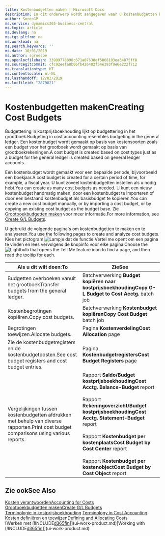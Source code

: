 ```yaml
---
title: Kostenbudgetten maken | Microsoft Docs
description: In dit onderwerp wordt aangegeven waar u kostenbudgetten kunt maken en analyseren.
author: SorenGP
ms.service: dynamics365-business-central
ms.topic: article
ms.devlang: na
ms.tgt_pltfrm: na
ms.workload: na
ms.search.keywords: ''
ms.date: 10/01/2019
ms.author: sgroespe
ms.openlocfilehash: 33999778898c671a87638ef5868103ea34875ff8
ms.sourcegitcommit: cfc92eefa8b06fb426482f54e393f0e6e222f712
ms.translationtype: HT
ms.contentlocale: nl-NL
ms.lasthandoff: 12/03/2019
ms.locfileid: "2879821"
---
```

# <a name="creating-cost-budgets"></a><span data-ttu-id="4c5c1-103">Kostenbudgetten maken</span><span class="sxs-lookup"><span data-stu-id="4c5c1-103">Creating Cost Budgets</span></span>
<span data-ttu-id="4c5c1-104">Budgettering in kostprijsboekhouding lijkt op budgettering in het grootboek.</span><span class="sxs-lookup"><span data-stu-id="4c5c1-104">Budgeting in cost accounting resembles budgeting in the general ledger.</span></span> <span data-ttu-id="4c5c1-105">Een kostenbudget wordt gemaakt op basis van kostensoorten zoals een budget voor het grootboek wordt gemaakt op basis van grootboekrekeningen.</span><span class="sxs-lookup"><span data-stu-id="4c5c1-105">A cost budget is created based on cost types just as a budget for the general ledger is created based on general ledger accounts.</span></span>  

<span data-ttu-id="4c5c1-106">Een kostenbudget wordt gemaakt voor een bepaalde periode, bijvoorbeeld een boekjaar.</span><span class="sxs-lookup"><span data-stu-id="4c5c1-106">A cost budget is created for a certain period of time, for example, a fiscal year.</span></span> <span data-ttu-id="4c5c1-107">U kunt zoveel kostenbudgetten instellen als u nodig hebt.</span><span class="sxs-lookup"><span data-stu-id="4c5c1-107">You can create as many cost budgets as needed.</span></span> <span data-ttu-id="4c5c1-108">U kunt een nieuw kostenbudget handmatig maken, door een kostenbudget te importeren of door een bestaand kostenbudget als basisbudget te kopiëren.</span><span class="sxs-lookup"><span data-stu-id="4c5c1-108">You can create a new cost budget manually, or by importing a cost budget, or by copying an existing cost budget as the budget base.</span></span> <span data-ttu-id="4c5c1-109">Zie [Grootboekbudgetten maken](finance-how-create-budgets.md) voor meer informatie.</span><span class="sxs-lookup"><span data-stu-id="4c5c1-109">For more information, see [Create G/L Budgets](finance-how-create-budgets.md).</span></span>

<span data-ttu-id="4c5c1-110">U gebruikt de volgende pagina's om kostenbudgetten te maken en te analyseren.</span><span class="sxs-lookup"><span data-stu-id="4c5c1-110">You use the following pages to create and analyze cost budgets.</span></span> <span data-ttu-id="4c5c1-111">Kies het pictogram ![Lampje dat de functie Vertel me opent](media/ui-search/search_small.png "Vertel me wat u wilt doen") om een pagina te vinden en lees vervolgens de knopinfo voor elke pagina.</span><span class="sxs-lookup"><span data-stu-id="4c5c1-111">Choose the ![Lightbulb that opens the Tell Me feature](media/ui-search/search_small.png "Tell me what you want to do") icon to find a page, and then read the tooltip for each.</span></span>

|<span data-ttu-id="4c5c1-112">Als u dit wilt doen:</span><span class="sxs-lookup"><span data-stu-id="4c5c1-112">To</span></span>|<span data-ttu-id="4c5c1-113">Zie</span><span class="sxs-lookup"><span data-stu-id="4c5c1-113">See</span></span>|  
|--------|---------|  
|<span data-ttu-id="4c5c1-114">Budgetten overboeken vanuit het grootboek</span><span class="sxs-lookup"><span data-stu-id="4c5c1-114">Transfer budgets from the general ledger.</span></span>|<span data-ttu-id="4c5c1-115">Batchverwerking **Budget kopiëren naar kostprijsboekhouding**</span><span class="sxs-lookup"><span data-stu-id="4c5c1-115">**Copy G-L Budget to Cost Acctg.** batch job</span></span>|  
|<span data-ttu-id="4c5c1-116">Kostenbegrotingen kopiëren.</span><span class="sxs-lookup"><span data-stu-id="4c5c1-116">Copy cost budgets.</span></span>|<span data-ttu-id="4c5c1-117">Batchverwerking **Kostenbudget kopiëren**</span><span class="sxs-lookup"><span data-stu-id="4c5c1-117">**Copy Cost Budget** batch job</span></span>|  
|<span data-ttu-id="4c5c1-118">Begrotingen toewijzen.</span><span class="sxs-lookup"><span data-stu-id="4c5c1-118">Allocate budgets.</span></span>|<span data-ttu-id="4c5c1-119">Pagina **Kostenverdeling**</span><span class="sxs-lookup"><span data-stu-id="4c5c1-119">**Cost Allocation** page</span></span>|  
|<span data-ttu-id="4c5c1-120">Zie de kostenbudgetregisters en de kostenbudgetposten.</span><span class="sxs-lookup"><span data-stu-id="4c5c1-120">See cost budget registers and cost budget entries.</span></span>|<span data-ttu-id="4c5c1-121">Pagina **Kostenbudgetregisters**</span><span class="sxs-lookup"><span data-stu-id="4c5c1-121">**Cost Budget Registers** page</span></span>|  
|<span data-ttu-id="4c5c1-122">Vergelijkingen tussen kostenbudgetten afdrukken met behulp van diverse rapporten.</span><span class="sxs-lookup"><span data-stu-id="4c5c1-122">Print cost budget comparisons using various reports.</span></span>|<span data-ttu-id="4c5c1-123">Rapport **Saldo/Budget kostprijsboekhouding**</span><span class="sxs-lookup"><span data-stu-id="4c5c1-123">**Cost Acctg. Balance-Budget** report</span></span><br /><br /> <span data-ttu-id="4c5c1-124">Rapport **Rekeningoverzicht/Budget kostprijsboekhouding**</span><span class="sxs-lookup"><span data-stu-id="4c5c1-124">**Cost Acctg. Statement-Budget** report</span></span><br /><br /> <span data-ttu-id="4c5c1-125">Rapport **Kostenbudget per kostenplaats**</span><span class="sxs-lookup"><span data-stu-id="4c5c1-125">**Cost Budget by Cost Center** report</span></span><br /><br /> <span data-ttu-id="4c5c1-126">Rapport **Kostenbudget per kostenobject**</span><span class="sxs-lookup"><span data-stu-id="4c5c1-126">**Cost Budget by Cost Object** report</span></span>|  

## <a name="see-also"></a><span data-ttu-id="4c5c1-127">Zie ook</span><span class="sxs-lookup"><span data-stu-id="4c5c1-127">See Also</span></span>  
[<span data-ttu-id="4c5c1-128">Kosten verantwoorden</span><span class="sxs-lookup"><span data-stu-id="4c5c1-128">Accounting for Costs</span></span>](finance-manage-cost-accounting.md)  
[<span data-ttu-id="4c5c1-129">Grootboekbudgetten maken</span><span class="sxs-lookup"><span data-stu-id="4c5c1-129">Create G/L Budgets</span></span>](finance-how-create-budgets.md)  
<span data-ttu-id="4c5c1-130">[Terminologie in kostprijsboekhouding](finance-terminology-in-cost-accounting.md) </span><span class="sxs-lookup"><span data-stu-id="4c5c1-130">[Terminology in Cost Accounting](finance-terminology-in-cost-accounting.md) </span></span>  
[<span data-ttu-id="4c5c1-131">Kosten definiëren en toewijzen</span><span class="sxs-lookup"><span data-stu-id="4c5c1-131">Defining and Allocating Costs</span></span>](finance-define-and-allocate-costs.md)  
<span data-ttu-id="4c5c1-132">[Werken met [!INCLUDE[d365fin](includes/d365fin_md.md)]](ui-work-product.md)</span><span class="sxs-lookup"><span data-stu-id="4c5c1-132">[Working with [!INCLUDE[d365fin](includes/d365fin_md.md)]](ui-work-product.md)</span></span>
